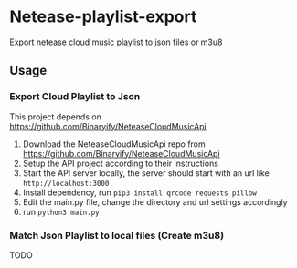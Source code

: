 # Netease-playlist-export
Export netease cloud music playlist to json files or m3u8



## Usage

### Export Cloud Playlist to Json

This project depends on https://github.com/Binaryify/NeteaseCloudMusicApi

1. Download the NeteaseCloudMusicApi repo from https://github.com/Binaryify/NeteaseCloudMusicApi
2. Setup the API project according to their instructions
3. Start the API server locally, the server should start with an url like `http://localhost:3000`
4. Install dependency, run `pip3 install qrcode requests pillow`
5. Edit the main.py file, change the directory and url settings accordingly
6. run `python3 main.py`

### Match Json Playlist to local files (Create m3u8)

TODO